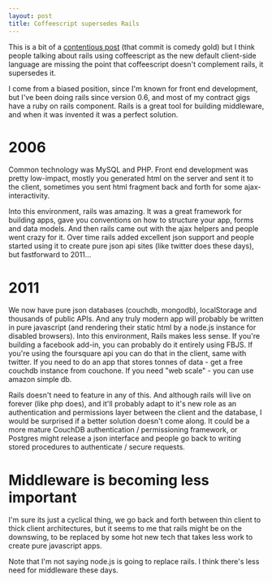 ```yaml
---
layout: post
title: Coffeescript supersedes Rails
---
```


This is a bit of a [contentious post](https://github.com/rails/rails/compare/9333ca7...23aa7da) (that commit is comedy gold) but I think people talking about rails using coffeescript as the new default client-side language are missing the point that coffeescript doesn't complement rails, it supersedes it.

I come from a biased position, since I'm known for front end development, but I've been doing rails since version 0.6, and most of my contract gigs have a ruby on rails component. Rails is a great tool for building middleware, and when it was invented it was a perfect solution.

# 2006

Common technology was MySQL and PHP. Front end development was pretty low-impact, mostly you generated html on the server and sent it to the client, sometimes you sent html fragment back and forth for some ajax-interactivity.

Into this environment, rails was amazing. It was a great framework for building apps, gave you conventions on how to structure your app, forms and data models. And then rails came out with the ajax helpers and people went crazy for it. Over time rails added excellent json support and people started using it to create pure json api sites (like twitter does these days), but fastforward to 2011...

# 2011

We now have pure json databases (couchdb, mongodb), localStorage and thousands of public APIs. And any truly modern app will probably be written in pure javascript (and rendering their static html by a node.js instance for disabled browsers). Into this environment, Rails makes less sense. If you're building a facebook add-in, you can probably do it entirely using FBJS. If you're using the foursquare api you can do that in the client, same with twitter. If you need to do an app that stores tonnes of data - get a free couchdb instance from couchone. If you need "web scale" - you can use amazon simple db.

Rails doesn't need to feature in any of this. And although rails will live on forever (like php does), and it'll probably adapt to it's new role as an authentication and permissions layer between the client and the database, I would be surprised if a better solution doesn't come along. It could be a more mature CouchDB authentication / permissioning framework, or Postgres might release a json interface and people go back to writing stored procedures to authenticate / secure requests.

# Middleware is becoming less important

I'm sure its just a cyclical thing, we go back and forth between thin client to thick client architectures, but it seems to me that rails might be on the downswing, to be replaced by some hot new tech that takes less work to create pure javascript apps.

Note that I'm not saying node.js is going to replace rails. I think there's less need for middleware these days.
